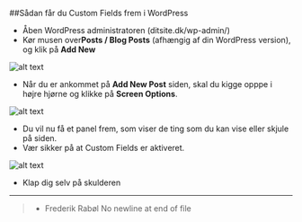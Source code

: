 ##Sådan får du Custom Fields frem i WordPress

+ Åben WordPress administratoren (ditsite.dk/wp-admin/)
+ Kør musen over**Posts / Blog Posts** (afhængig af din WordPress version),  og klik på  **Add New**

![alt text](http://puu.sh/kZsT7/3202209061.png "Screen Options knappen")

+ Når du er ankommet på **Add New Post** siden, skal du kigge opppe i højre hjørne og klikke på **Screen Options**.

![alt text](http://puu.sh/kZt26/e7de90c42f.png "Screen Options knappen")

+ Du vil nu få et panel frem, som viser de ting som du kan vise eller skjule på siden.
+ Vær sikker på at Custom Fields er aktiveret.

![alt text](http://puu.sh/kZtaO/3db3ed8902.png "Screen Options Panel")

+ Klap dig selv på skulderen

---

> - Frederik Rabøl
 No newline at end of file